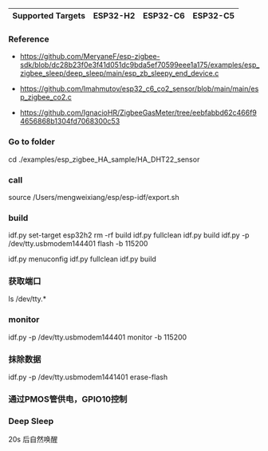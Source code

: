| Supported Targets | ESP32-H2 | ESP32-C6 | ESP32-C5 |
| ----------------- | -------- | -------- | -------- |

### Reference
- https://github.com/MeryaneF/esp-zigbee-sdk/blob/dc28b23f0e3f41d051dc9bda5ef70599eee1a175/examples/esp_zigbee_sleep/deep_sleep/main/esp_zb_sleepy_end_device.c

- https://github.com/lmahmutov/esp32_c6_co2_sensor/blob/main/main/esp_zigbee_co2.c

- https://github.com/IgnacioHR/ZigbeeGasMeter/tree/eebfabbd62c466f94656868b1304fd7068300c53

### Go to folder
cd ./examples/esp_zigbee_HA_sample/HA_DHT22_sensor


### call
source /Users/mengweixiang/esp/esp-idf/export.sh

### build
idf.py set-target esp32h2
rm -rf build 
idf.py fullclean
idf.py build
idf.py -p /dev/tty.usbmodem144401 flash -b 115200



idf.py menuconfig
idf.py fullclean
idf.py build


### 获取端口
ls /dev/tty.*

### monitor
idf.py -p /dev/tty.usbmodem144401 monitor -b 115200


### 抹除数据
idf.py -p  /dev/tty.usbmodem1441401  erase-flash


### 通过PMOS管供电，GPIO10控制


### Deep Sleep
20s 后自然唤醒

